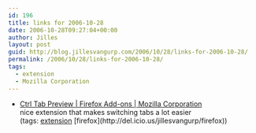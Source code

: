 ```yaml
---
id: 196
title: links for 2006-10-28
date: 2006-10-28T09:27:04+00:00
author: Jilles
layout: post
guid: http://blog.jillesvangurp.com/2006/10/28/links-for-2006-10-28/
permalink: /2006/10/28/links-for-2006-10-28/
tags:
  - extension
  - Mozilla Corporation
---
```

<ul class="delicious">
	<li>
		<div class="delicious-link"><a href="https://addons.mozilla.org/firefox/2134/">Ctrl Tab Preview | Firefox Add-ons | Mozilla Corporation</a></div>
		<div class="delicious-extended">nice extension that makes switching tabs a lot easier</div>
		<div class="delicious-tags">(tags: <a href="http://del.icio.us/jillesvangurp/extension">extension</a> [firefox](http://del.icio.us/jillesvangurp/firefox))</div>
	</li>
</ul>
